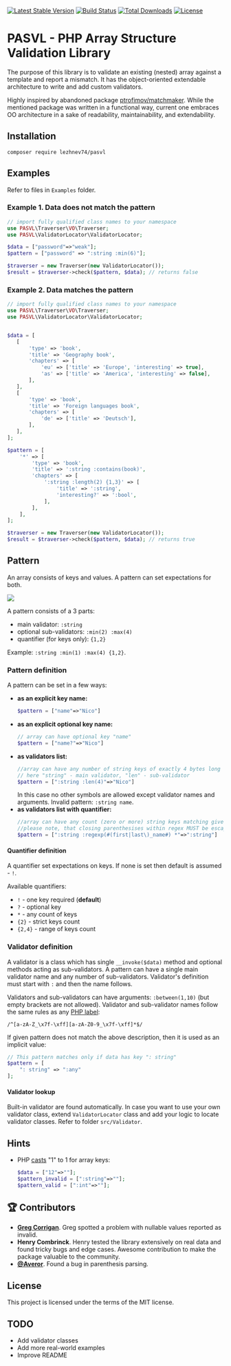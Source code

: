 [![Latest Stable Version](https://poser.pugx.org/lezhnev74/pasvl/v/stable)](https://packagist.org/packages/lezhnev74/pasvl)
[![Build Status](https://travis-ci.org/lezhnev74/pasvl.svg?branch=master)](https://travis-ci.org/lezhnev74/pasvl)
[![Total Downloads](https://poser.pugx.org/lezhnev74/pasvl/downloads)](https://packagist.org/packages/lezhnev74/pasvl)
[![License](https://poser.pugx.org/lezhnev74/pasvl/license)](https://packagist.org/packages/lezhnev74/pasvl)


# PASVL - PHP Array Structure Validation Library 

The purpose of this library is to validate an existing (nested) array against a template and report a mismatch. 
It has the object-oriented extendable architecture to write and add custom validators.


Highly inspired by abandoned package [ptrofimov/matchmaker](https://github.com/ptrofimov/matchmaker). While the mentioned package was written in a functional way, current one embraces OO architecture in a sake of readability, maintainability, and extendability.  

## Installation
```
composer require lezhnev74/pasvl
```

## Examples

Refer to files in `Examples` folder. 

### Example 1. Data does not match the pattern

```php
// import fully qualified class names to your namespace
use PASVL\Traverser\VO\Traverser;
use PASVL\ValidatorLocator\ValidatorLocator;

$data = ["password"=>"weak"];
$pattern = ["password" => ":string :min(6)"];

$traverser = new Traverser(new ValidatorLocator());
$result = $traverser->check($pattern, $data); // returns false 
```

### Example 2. Data matches the pattern

```php
// import fully qualified class names to your namespace
use PASVL\Traverser\VO\Traverser;
use PASVL\ValidatorLocator\ValidatorLocator;


$data = [
   [
       'type' => 'book',
       'title' => 'Geography book',
       'chapters' => [
           'eu' => ['title' => 'Europe', 'interesting' => true],
           'as' => ['title' => 'America', 'interesting' => false],
       ],
   ],
   [
       'type' => 'book',
       'title' => 'Foreign languages book',
       'chapters' => [
           'de' => ['title' => 'Deutsch'],
       ],
   ],
];

$pattern = [
    '*' => [
        'type' => 'book',
        'title' => ':string :contains(book)',
        'chapters' => [
            ':string :length(2) {1,3}' => [
                'title' => ':string',
                'interesting?' => ':bool',
            ],
        ],
    ],
];

$traverser = new Traverser(new ValidatorLocator());
$result = $traverser->check($pattern, $data); // returns true
```

## Pattern 

An array consists of keys and values. A pattern can set expectations for both.

![](visual.jpg)

A pattern consists of a 3 parts:
- main validator: `:string`
- optional sub-validators: `:min(2) :max(4)`
- quantifier (for keys only): `{1,2}`

Example: `:string :min(1) :max(4) {1,2}`.

### Pattern definition

A pattern can be set in a few ways:
- **as an explicit key name:**
    ```php
    $pattern = ["name"=>"Nico"]
    ```
- **as an explicit optional key name:**
    ```php
    // array can have optional key "name"
    $pattern = ["name?"=>"Nico"]
    ```
- **as validators list:**
    ```php
    //array can have any number of string keys of exactly 4 bytes long
    // here "string" - main validator, "len" - sub-validator
    $pattern = [":string :len(4)"=>"Nico"]
    ```
    In this case no other symbols are allowed except validator names and arguments. Invalid pattern: `:string name`.
- **as validators list with quantifier:**
    ```php
    //array can have any count (zero or more) string keys matching given regexp (frist_name or last_name)
    //please note, that closing parenthesises within regex MUST be escaped in order to work correctly: 
    $pattern = [":string :regexp(#(first|last\)_name#) *"=>":string"]
    ```

#### Quantifier definition
A quantifier set expectations on keys. If none is set then default is assumed - `!`. 

Available quantifiers:
- `!` - one key required (**default**)
- `?` - optional key
- `*` - any count of keys
- `{2}` - strict keys count
- `{2,4}` - range of keys count

    
### Validator definition
A validator is a class which has single `__invoke($data)` method and optional methods acting as sub-validators.
A pattern can have a single main validator name and any number of sub-validators. Validator's definition must start with `:` and then the name follows. 

Validators and sub-validators can have arguments: `:between(1,10)` (but empty brackets are not allowed). Validator and sub-validator names follow the same rules as any [PHP label](http://www.php.net/manual/en/language.variables.basics.php):
```
/^[a-zA-Z_\x7f-\xff][a-zA-Z0-9_\x7f-\xff]*$/
```

If given pattern does not match the above description, then it is used as an implicit value:
```php
// This pattern matches only if data has key ": string"
$pattern = [
    ": string" => ":any"
];
``` 

#### Validator lookup
Built-in validator are found automatically. In case you want to use your own validator class, extend `ValidatorLocator` class and add your logic to locate validator classes. Refer to folder `src/Validator`.

## Hints

- PHP [casts](http://www.php.net/manual/en/language.types.array.php) "1" to 1 for array keys:
    ```php
    $data = ["12"=>""];
    $pattern_invalid = [":string"=>""];
    $pattern_valid = [":int"=>""];
    ```

## 🏆 Contributors
- **[Greg Corrigan](https://github.com/corrigang)**. Greg spotted a problem with nullable values reported as invalid.
- **Henry Combrinck**. Henry tested the library extensively on real data and found tricky bugs and edge cases. Awesome contribution to make the package valuable to the community.
- **[@Averor](https://github.com/Averor)**. Found a bug in parenthesis parsing.   

## License
This project is licensed under the terms of the MIT license.

## TODO
- Add validator classes
- Add more real-world examples
- Improve README
